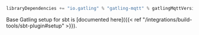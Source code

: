 ```scala
libraryDependencies += "io.gatling" % "gatling-mqtt" % gatlingMqttVersion % "test,it"
```

Base Gatling setup for sbt is [documented here]({{< ref "/integrations/build-tools/sbt-plugin#setup" >}}).
